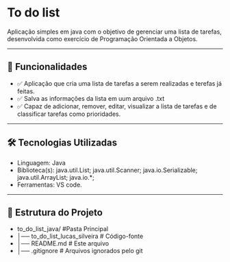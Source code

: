 # To do list

Aplicação simples em java com o objetivo de gerenciar uma lista de tarefas, desenvolvida como exercício de Programação Orientada a Objetos.

---

## 🚀 Funcionalidades

- ✅ Aplicação que cria uma lista de tarefas a serem realizadas e terefas já feitas.
- ✅ Salva as informações da lista em uum arquivo .txt
- ✅ Capaz de adicionar, remover, editar, visualizar a lista de tarefas e de classificar tarefas como prioridades.

---

## 🛠️ Tecnologias Utilizadas

- Linguagem: Java
- Biblioteca(s): java.util.List; java.util.Scanner; java.io.Serializable; java.util.ArrayList; java.io.*;
- Ferramentas: VS code.

---

## 📂 Estrutura do Projeto

- to_do_list_java/ #Pasta Principal
- │── to_do_list_lucas_silveira # Código-fonte
- │── README.md # Este arquivo
- │── .gitignore # Arquivos ignorados pelo git
